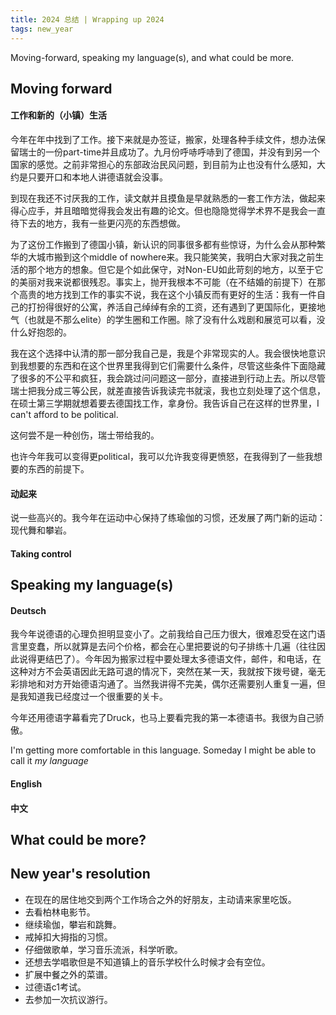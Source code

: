 ```yaml
---
title: 2024 总结 | Wrapping up 2024
tags: new_year
---
```


Moving-forward, speaking my language(s), and what could be more.
<!--more-->

## Moving forward
#### 工作和新的（小镇）生活
今年在年中找到了工作。接下来就是办签证，搬家，处理各种手续文件，想办法保留瑞士的一份part-time并且成功了。九月份呼哧呼哧到了德国，并没有到另一个国家的感觉。之前非常担心的东部政治民风问题，到目前为止也没有什么感知，大约是只要开口和本地人讲德语就会没事。

到现在我还不讨厌我的工作，读文献并且摸鱼是早就熟悉的一套工作方法，做起来得心应手，并且暗暗觉得我会发出有趣的论文。但也隐隐觉得学术界不是我会一直待下去的地方，我有一些更闪亮的东西想做。

为了这份工作搬到了德国小镇，新认识的同事很多都有些惊讶，为什么会从那种繁华的大城市搬到这个middle of nowhere来。我只能笑笑，我明白大家对我之前生活的那个地方的想象。但它是个如此保守，对Non-EU如此苛刻的地方，以至于它的美丽对我来说都很残忍。事实上，抛开我根本不可能（在不结婚的前提下）在那个高贵的地方找到工作的事实不说，我在这个小镇反而有更好的生活：我有一件自己的打扮得很好的公寓，养活自己绰绰有余的工资，还有遇到了更国际化，更接地气（也就是不那么elite）的学生圈和工作圈。除了没有什么戏剧和展览可以看，没什么好抱怨的。

我在这个选择中认清的那一部分我自己是，我是个非常现实的人。我会很快地意识到我想要的东西和在这个世界里我得到它们需要什么条件，尽管这些条件下面隐藏了很多的不公平和疯狂，我会跳过问问题这一部分，直接进到行动上去。所以尽管瑞士把我分成三等公民，就差直接告诉我读完书就滚，我也立刻处理了这个信息，在硕士第三学期就想着要去德国找工作，拿身份。我告诉自己在这样的世界里，I can't afford to be political.

这何尝不是一种创伤，瑞士带给我的。

也许今年我可以变得更political，我可以允许我变得更愤怒，在我得到了一些我想要的东西的前提下。

#### 动起来
说一些高兴的。我今年在运动中心保持了练瑜伽的习惯，还发展了两门新的运动：现代舞和攀岩。

#### Taking control

## Speaking my language(s)
#### Deutsch
我今年说德语的心理负担明显变小了。之前我给自己压力很大，很难忍受在这门语言里变蠢，所以就算是去问个价格，都会在心里把要说的句子排练十几遍（往往因此说得更结巴了）。今年因为搬家过程中要处理太多德语文件，邮件，和电话，在这种对方不会英语因此无路可退的情况下，突然在某一天，我就按下拨号键，毫无彩排地和对方开始德语沟通了。当然我讲得不完美，偶尔还需要别人重复一遍，但是我知道我已经度过一个很重要的关卡。

今年还用德语字幕看完了Druck，也马上要看完我的第一本德语书。我很为自己骄傲。

I'm getting more comfortable in this language. Someday I might be able to call it *my language*

#### English

#### 中文

## What could be more?

## New year's resolution
- 在现在的居住地交到两个工作场合之外的好朋友，主动请来家里吃饭。
- 去看柏林电影节。
- 继续瑜伽，攀岩和跳舞。
- 戒掉扣大拇指的习惯。
- 仔细做歌单，学习音乐流派，科学听歌。
- 还想去学唱歌但是不知道镇上的音乐学校什么时候才会有空位。
- 扩展中餐之外的菜谱。
- 过德语c1考试。
- 去参加一次抗议游行。
